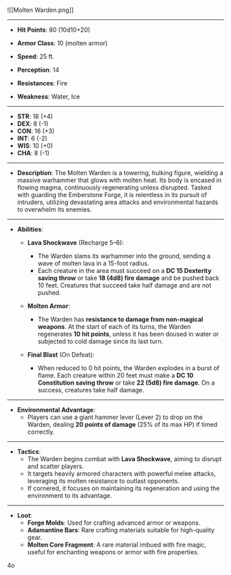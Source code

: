 
![[Molten Warden.png]]

---

- **Hit Points**: 80 (10d10+20)
- **Armor Class**: 10 (molten armor)
- **Speed**: 25 ft.
- **Perception**: 14

- **Resistances**: Fire
- **Weakness**: Water, Ice

---

- **STR**: 18 (+4)
- **DEX**: 8 (-1)
- **CON**: 16 (+3)
- **INT**: 6 (-2)
- **WIS**: 10 (+0)
- **CHA**: 8 (-1)

---

- **Description**: The Molten Warden is a towering, hulking figure, wielding a massive warhammer that glows with molten heat. Its body is encased in flowing magma, continuously regenerating unless disrupted. Tasked with guarding the Emberstone Forge, it is relentless in its pursuit of intruders, utilizing devastating area attacks and environmental hazards to overwhelm its enemies.

---

- **Abilities**:
    - **Lava Shockwave** (Recharge 5–6):
        - The Warden slams its warhammer into the ground, sending a wave of molten lava in a 15-foot radius.
        - Each creature in the area must succeed on a **DC 15 Dexterity saving throw** or take **18 (4d8) fire damage** and be pushed back 10 feet. Creatures that succeed take half damage and are not pushed.
    
	- **Molten Armor**:
        - The Warden has **resistance to damage from non-magical weapons**. At the start of each of its turns, the Warden regenerates **10 hit points**, unless it has been doused in water or subjected to cold damage since its last turn.
        
    - **Final Blast** (On Defeat):
        - When reduced to 0 hit points, the Warden explodes in a burst of flame. Each creature within 20 feet must make a **DC 10 Constitution saving throw** or take **22 (5d8) fire damage**. On a success, creatures take half damage.

---

- **Environmental Advantage**:
    - Players can use a giant hammer lever (Lever 2) to drop on the Warden, dealing **20 points of damage** (25% of its max HP) if timed correctly.

---

- **Tactics**:
    - The Warden begins combat with **Lava Shockwave**, aiming to disrupt and scatter players.
    - It targets heavily armored characters with powerful melee attacks, leveraging its molten resistance to outlast opponents.
    - If cornered, it focuses on maintaining its regeneration and using the environment to its advantage.

---

- **Loot**:
    - **Forge Molds**: Used for crafting advanced armor or weapons.
    - **Adamantine Bars**: Rare crafting materials suitable for high-quality gear.
    - **Molten Core Fragment**: A rare material imbued with fire magic, useful for enchanting weapons or armor with fire properties.

4o